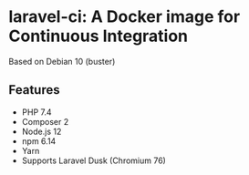 # laravel-ci: A Docker image for Continuous Integration

Based on Debian 10 (buster)

## Features
+ PHP 7.4
+ Composer 2
+ Node.js 12
+ npm 6.14
+ Yarn
+ Supports Laravel Dusk (Chromium 76)
